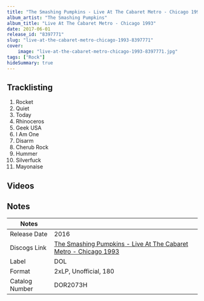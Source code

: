 ```yaml
---
title: "The Smashing Pumpkins - Live At The Cabaret Metro - Chicago 1993"
album_artist: "The Smashing Pumpkins"
album_title: "Live At The Cabaret Metro - Chicago 1993"
date: 2017-06-01
release_id: "8397771"
slug: "live-at-the-cabaret-metro-chicago-1993-8397771"
cover:
    image: "live-at-the-cabaret-metro-chicago-1993-8397771.jpg"
tags: ["Rock"]
hideSummary: true
---
```


## Tracklisting
1. Rocket
2. Quiet
3. Today
4. Rhinoceros
5. Geek USA
6. I Am One
7. Disarm
8. Cherub Rock
9. Hummer
10. Silverfuck
11. Mayonaise

## Videos


## Notes

| Notes          |             |
| ---------------| ----------- |
| Release Date   | 2016 |
| Discogs Link   | [The Smashing Pumpkins - Live At The Cabaret Metro - Chicago 1993](https://www.discogs.com/release/8397771) |
| Label          | DOL |
| Format         | 2xLP, Unofficial, 180 |
| Catalog Number | DOR2073H |

